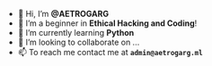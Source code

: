 - 👋 Hi, I’m **@AETROGARG**
- 👀 I’m a beginner in **Ethical Hacking and Coding**! 
- 🌱 I’m currently learning **Python**
- 💞️ I’m looking to collaborate on ...
- 📫 To reach me contact me at **`admin@aetrogarg.ml`**

<!---
AETROGARG/AETROGARG is a ✨ special ✨ repository because its `README.md` (this file) appears on your GitHub profile.
You can click the Preview link to take a look at your changes.
--->
